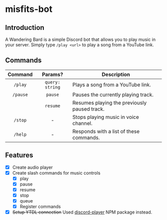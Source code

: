 # misfits-bot

## Introduction

A Wandering Bard is a simple Discord bot that allows you to play music in your server. Simply type `/play <url>` to play a song from a YouTube link.

## Commands

|    Command    |     Params?     | Description                                        |
| :-----------: | :-------------: | -------------------------------------------------- |
|    `/play`    | `query: string` | Plays a song from a YouTube link.                  |
|   `/pause`    |     `pause`     | Pauses the currently playing track.                |
|               |    `resume`     | Resumes playing the previously paused track.       |
|    `/stop`    |        -        | Stops playing music in voice channel.              |
|    `/help`    |        -        | Responds with a list of these commands.            |

## Features

-   [x] Create audio player
-   [x] Create slash commands for music controls
    -   [x] play
    -   [x] pause
    -   [x] resume
    -   [x] stop
    -   [x] queue
    -   [x] Register commands
-   [x] ~~Setup YTDL connection~~ Used [discord-player]('https://www.npmjs.com/package/discord-player') NPM package instead.
